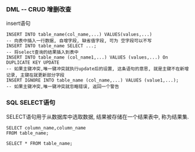 ### DML -- CRUD 增删改查

insert语句

```
INSERT INTO table_name(col_name,...) VALUES(values,...)
-- 向表中插入一行数据, 自增字段, 缺省值字段, 可为 空字段可以不写
INSERT INTO table_name SELECT ...;
-- 将select查询的结果插入到表中
INSERT INTO table_name (col_name1,...) VALUES (values,...) On DUPLICATE KEY UPDATE
-- 如果主键冲突,唯一键冲突就执行update后的设置, 这条语句的意思, 就是主键不在新增记录, 主键在就更新部分字段
INSERT IGNORE INTO table_name (col_name,...) VALUES (value1,...);
-- 如果主键冲突,唯一键冲突就忽略错误, 返回一个警告
```



### SQL SELECT语句

SELECT语句用于从数据库中选取数据, 结果被存储在一个结果表中, 称为结果集.

```
SELECT column_name,column_name
FROM table_name;
```

```
SELECT * FROM table_name;
```

